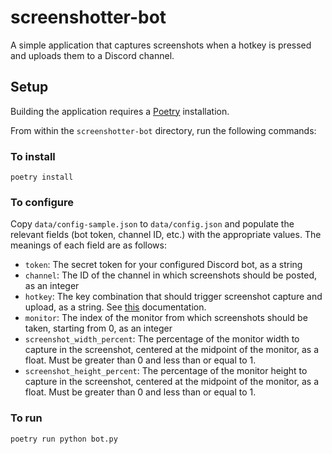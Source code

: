 # screenshotter-bot
A simple application that captures screenshots when a hotkey is pressed and uploads them to a Discord channel.

## Setup

Building the application requires a [Poetry](https://python-poetry.org/) installation.

From within the `screenshotter-bot` directory, run the following commands:

### To install

```
poetry install
```

### To configure

Copy `data/config-sample.json` to `data/config.json` and populate the relevant fields (bot token, channel ID, etc.) with the appropriate values. The meanings of each field are as follows:

- `token`: The secret token for your configured Discord bot, as a string
- `channel`: The ID of the channel in which screenshots should be posted, as an integer
- `hotkey`: The key combination that should trigger screenshot capture and upload, as a string. See [this](https://github.com/moses-palmer/pynput/blob/078491edf7025033c22a364ee76fb9e79db65fcc/lib/pynput/keyboard/__init__.py#L120-L125) documentation.
- `monitor`: The index of the monitor from which screenshots should be taken, starting from 0, as an integer
- `screenshot_width_percent`: The percentage of the monitor width to capture in the screenshot, centered at the midpoint of the monitor, as a float. Must be greater than 0 and less than or equal to 1.
- `screenshot_height_percent`: The percentage of the monitor height to capture in the screenshot, centered at the midpoint of the monitor, as a float. Must be greater than 0 and less than or equal to 1.

### To run

```
poetry run python bot.py
```